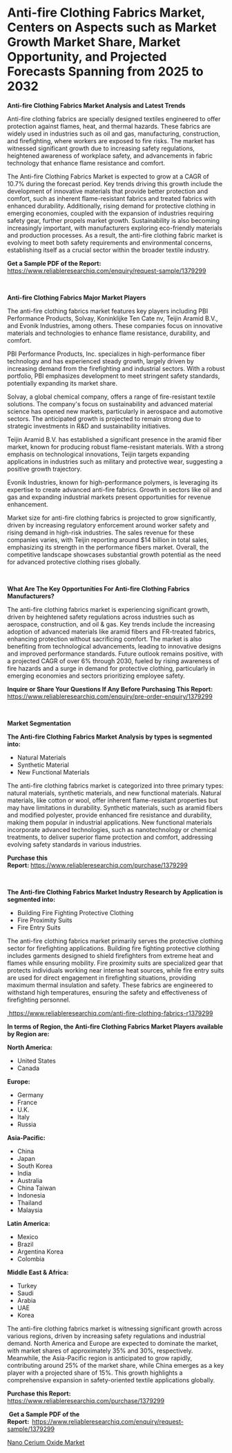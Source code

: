 <p><h1>Anti-fire Clothing Fabrics Market, Centers on Aspects such as Market Growth Market Share, Market Opportunity, and Projected Forecasts Spanning from 2025 to 2032</h1></p><p><strong>Anti-fire Clothing Fabrics Market Analysis and Latest Trends</strong></p>
<p><p>Anti-fire clothing fabrics are specially designed textiles engineered to offer protection against flames, heat, and thermal hazards. These fabrics are widely used in industries such as oil and gas, manufacturing, construction, and firefighting, where workers are exposed to fire risks. The market has witnessed significant growth due to increasing safety regulations, heightened awareness of workplace safety, and advancements in fabric technology that enhance flame resistance and comfort.</p><p>The Anti-fire Clothing Fabrics Market is expected to grow at a CAGR of 10.7% during the forecast period. Key trends driving this growth include the development of innovative materials that provide better protection and comfort, such as inherent flame-resistant fabrics and treated fabrics with enhanced durability. Additionally, rising demand for protective clothing in emerging economies, coupled with the expansion of industries requiring safety gear, further propels market growth. Sustainability is also becoming increasingly important, with manufacturers exploring eco-friendly materials and production processes. As a result, the anti-fire clothing fabric market is evolving to meet both safety requirements and environmental concerns, establishing itself as a crucial sector within the broader textile industry.</p></p>
<p><strong>Get a Sample PDF of the Report:&nbsp;</strong> <a href="https://www.reliableresearchiq.com/enquiry/request-sample/1379299?utm_campaign=1087&utm_medium=2&utm_source=Github&utm_content=ia&utm_term=01022025&utm_id=anti-fire-clothing-fabrics">https://www.reliableresearchiq.com/enquiry/request-sample/1379299</a></p>
<p>&nbsp;</p>
<p><strong>Anti-fire Clothing Fabrics Major Market Players</strong></p>
<p><p>The anti-fire clothing fabrics market features key players including PBI Performance Products, Solvay, Koninklijke Ten Cate nv, Teijin Aramid B.V., and Evonik Industries, among others. These companies focus on innovative materials and technologies to enhance flame resistance, durability, and comfort.</p><p>PBI Performance Products, Inc. specializes in high-performance fiber technology and has experienced steady growth, largely driven by increasing demand from the firefighting and industrial sectors. With a robust portfolio, PBI emphasizes development to meet stringent safety standards, potentially expanding its market share.</p><p>Solvay, a global chemical company, offers a range of fire-resistant textile solutions. The company's focus on sustainability and advanced material science has opened new markets, particularly in aerospace and automotive sectors. The anticipated growth is projected to remain strong due to strategic investments in R&D and sustainability initiatives.</p><p>Teijin Aramid B.V. has established a significant presence in the aramid fiber market, known for producing robust flame-resistant materials. With a strong emphasis on technological innovations, Teijin targets expanding applications in industries such as military and protective wear, suggesting a positive growth trajectory.</p><p>Evonik Industries, known for high-performance polymers, is leveraging its expertise to create advanced anti-fire fabrics. Growth in sectors like oil and gas and expanding industrial markets present opportunities for revenue enhancement.</p><p>Market size for anti-fire clothing fabrics is projected to grow significantly, driven by increasing regulatory enforcement around worker safety and rising demand in high-risk industries. The sales revenue for these companies varies, with Teijin reporting around $14 billion in total sales, emphasizing its strength in the performance fibers market. Overall, the competitive landscape showcases substantial growth potential as the need for advanced protective clothing rises globally.</p></p>
<p>&nbsp;</p>
<p><strong>What Are The Key Opportunities For Anti-fire Clothing Fabrics Manufacturers?</strong></p>
<p><p>The anti-fire clothing fabrics market is experiencing significant growth, driven by heightened safety regulations across industries such as aerospace, construction, and oil & gas. Key trends include the increasing adoption of advanced materials like aramid fibers and FR-treated fabrics, enhancing protection without sacrificing comfort. The market is also benefiting from technological advancements, leading to innovative designs and improved performance standards. Future outlook remains positive, with a projected CAGR of over 6% through 2030, fueled by rising awareness of fire hazards and a surge in demand for protective clothing, particularly in emerging economies and sectors prioritizing employee safety.</p></p>
<p><strong>Inquire or Share Your Questions If Any Before Purchasing This Report:</strong> <a href="https://www.reliableresearchiq.com/enquiry/pre-order-enquiry/1379299?utm_campaign=1087&utm_medium=2&utm_source=Github&utm_content=ia&utm_term=01022025&utm_id=anti-fire-clothing-fabrics">https://www.reliableresearchiq.com/enquiry/pre-order-enquiry/1379299</a></p>
<p>&nbsp;</p>
<p><strong>Market Segmentation</strong></p>
<p><strong>The Anti-fire Clothing Fabrics Market Analysis by types is segmented into:</strong></p>
<p><ul><li>Natural Materials</li><li>Synthetic Material</li><li>New Functional Materials</li></ul></p>
<p><p>The anti-fire clothing fabrics market is categorized into three primary types: natural materials, synthetic materials, and new functional materials. Natural materials, like cotton or wool, offer inherent flame-resistant properties but may have limitations in durability. Synthetic materials, such as aramid fibers and modified polyester, provide enhanced fire resistance and durability, making them popular in industrial applications. New functional materials incorporate advanced technologies, such as nanotechnology or chemical treatments, to deliver superior flame protection and comfort, addressing evolving safety standards in various industries.</p></p>
<p><strong>Purchase this Report:&nbsp;</strong><a href="https://www.reliableresearchiq.com/purchase/1379299?utm_campaign=1087&utm_medium=2&utm_source=Github&utm_content=ia&utm_term=01022025&utm_id=anti-fire-clothing-fabrics">https://www.reliableresearchiq.com/purchase/1379299</a></p>
<p>&nbsp;</p>
<p><strong>The Anti-fire Clothing Fabrics Market Industry Research by Application is segmented into:</strong></p>
<p><ul><li>Building Fire Fighting Protective Clothing</li><li>Fire Proximity Suits</li><li>Fire Entry Suits</li></ul></p>
<p><p>The anti-fire clothing fabrics market primarily serves the protective clothing sector for firefighting applications. Building fire fighting protective clothing includes garments designed to shield firefighters from extreme heat and flames while ensuring mobility. Fire proximity suits are specialized gear that protects individuals working near intense heat sources, while fire entry suits are used for direct engagement in firefighting situations, providing maximum thermal insulation and safety. These fabrics are engineered to withstand high temperatures, ensuring the safety and effectiveness of firefighting personnel.</p></p>
<p><a href="https://www.reliableresearchiq.com/anti-fire-clothing-fabrics-r1379299?utm_campaign=1087&utm_medium=2&utm_source=Github&utm_content=ia&utm_term=01022025&utm_id=anti-fire-clothing-fabrics">&nbsp;https://www.reliableresearchiq.com/anti-fire-clothing-fabrics-r1379299</a></p>
<p><strong>In terms of Region, the Anti-fire Clothing Fabrics Market Players available by Region are:</strong></p>
<p>
    <p> <strong> North America: </strong>
        <ul>
            <li>United States</li>
            <li>Canada</li>
        </ul>
        </p> 
    <p> <strong> Europe: </strong>
        <ul>
            <li>Germany</li>
            <li>France</li>
            <li>U.K.</li>
            <li>Italy</li>
            <li>Russia</li>
        </ul>
        </p> 
    <p> <strong> Asia-Pacific: </strong>
        <ul>
            <li>China</li>
            <li>Japan</li>
            <li>South Korea</li>
            <li>India</li>
            <li>Australia</li>
            <li>China Taiwan</li>
            <li>Indonesia</li>
            <li>Thailand</li>
            <li>Malaysia</li>
        </ul>
        </p> 
    <p> <strong> Latin America: </strong>
        <ul>
            <li>Mexico</li>
            <li>Brazil</li>
            <li>Argentina Korea</li>
            <li>Colombia</li>
        </ul>
        </p> 
    <p> <strong> Middle East & Africa: </strong>
        <ul>
            <li>Turkey</li>
            <li>Saudi</li>
            <li>Arabia</li>
            <li>UAE</li>
            <li>Korea</li>
        </ul>
    </p>
    </p>
<p><p>The anti-fire clothing fabrics market is witnessing significant growth across various regions, driven by increasing safety regulations and industrial demand. North America and Europe are expected to dominate the market, with market shares of approximately 35% and 30%, respectively. Meanwhile, the Asia-Pacific region is anticipated to grow rapidly, contributing around 25% of the market share, while China emerges as a key player with a projected share of 15%. This growth highlights a comprehensive expansion in safety-oriented textile applications globally.</p></p>
<p><strong>Purchase this Report: </strong><a href="https://www.reliableresearchiq.com/purchase/1379299?utm_campaign=1087&utm_medium=2&utm_source=Github&utm_content=ia&utm_term=01022025&utm_id=anti-fire-clothing-fabrics">https://www.reliableresearchiq.com/purchase/1379299</a></p>
<p>&nbsp;<strong>Get a Sample PDF of the Report:&nbsp;&nbsp;</strong><a href="https://www.reliableresearchiq.com/enquiry/request-sample/1379299?utm_campaign=1087&utm_medium=2&utm_source=Github&utm_content=ia&utm_term=01022025&utm_id=anti-fire-clothing-fabrics">https://www.reliableresearchiq.com/enquiry/request-sample/1379299</a></p>
<p><strong></strong></p>
<p><p><a href="https://github.com/rrapajecundi/Market-Research-Report-List-1/blob/main/nano-cerium-oxide-market.md?utm_campaign=1087&utm_medium=2&utm_source=Github&utm_content=ia&utm_term=01022025&utm_id=anti-fire-clothing-fabrics">Nano Cerium Oxide Market</a></p></p>